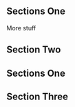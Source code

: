 ## Sections One

More stuff

<!this is Learning Object blah>

## Section Two

## Sections One


## Section Three
